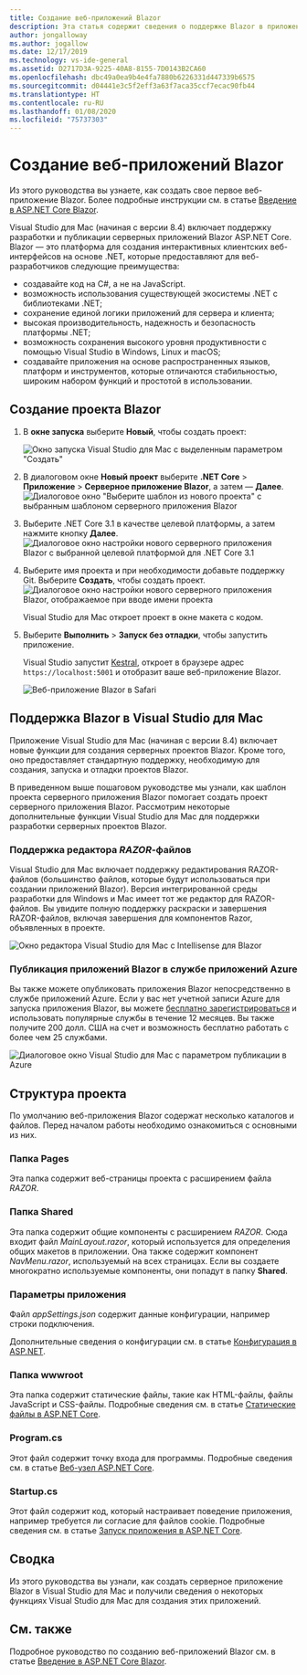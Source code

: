 ```yaml
---
title: Создание веб-приложений Blazor
description: Эта статья содержит сведения о поддержке Blazor в приложениях ASP.NET Core в Visual Studio для Mac.
author: jongalloway
ms.author: jogallow
ms.date: 12/17/2019
ms.technology: vs-ide-general
ms.assetid: D2717D3A-9225-40A8-8155-7D0143B2CA60
ms.openlocfilehash: dbc49a0ea9b4e4fa7880b6226331d447339b6575
ms.sourcegitcommit: d04441e3c5f2eff3a63f7aca35ccf7ecac90fb44
ms.translationtype: HT
ms.contentlocale: ru-RU
ms.lasthandoff: 01/08/2020
ms.locfileid: "75737303"
---
```

# <a name="create-blazor-web-apps"></a>Создание веб-приложений Blazor

Из этого руководства вы узнаете, как создать свое первое веб-приложение Blazor. Более подробные инструкции см. в статье [Введение в ASP.NET Core Blazor](/aspnet/core/blazor/index).

Visual Studio для Mac (начиная с версии 8.4) включает поддержку разработки и публикации серверных приложений Blazor ASP.NET Core. Blazor — это платформа для создания интерактивных клиентских веб-интерфейсов на основе .NET, которые предоставляют для веб-разработчиков следующие преимущества:

* создавайте код на C#, а не на JavaScript.
* возможность использования существующей экосистемы .NET с библиотеками .NET;
* сохранение единой логики приложений для сервера и клиента;
* высокая производительность, надежность и безопасность платформы .NET;
* возможность сохранения высокого уровня продуктивности с помощью Visual Studio в Windows, Linux и macOS;
* создавайте приложения на основе распространенных языков, платформ и инструментов, которые отличаются стабильностью, широким набором функций и простотой в использовании.

## <a name="creating-a-new-blazor-project"></a>Создание проекта Blazor

1. В **окне запуска** выберите **Новый**, чтобы создать проект:

   ![Окно запуска Visual Studio для Mac с выделенным параметром "Создать"](media/blazor-new-project.png)
1. В диалоговом окне **Новый проект** выберите **.NET Core** > **Приложение** > **Серверное приложение Blazor**, а затем — **Далее**. ![Диалоговое окно "Выберите шаблон из нового проекта" с выбранным шаблоном серверного приложения Blazor](media/blazor-project-template.png)

1. Выберите .NET Core 3.1 в качестве целевой платформы, а затем нажмите кнопку **Далее**. 
   ![Диалоговое окно настройки нового серверного приложения Blazor с выбранной целевой платформой для .NET Core 3.1](media/blazor-select-target-framework.png)

1. Выберите имя проекта и при необходимости добавьте поддержку Git. Выберите **Создать**, чтобы создать проект.
   ![Диалоговое окно настройки нового серверного приложения Blazor, отображаемое при вводе имени проекта](media/blazor-name-project.png)

   Visual Studio для Mac откроет проект в окне макета с кодом.
1. Выберите **Выполнить** > **Запуск без отладки**, чтобы запустить приложение.

   Visual Studio запустит [Kestral](/aspnet/core/fundamentals/servers/kestrel), откроет в браузере адрес `https://localhost:5001` и отобразит ваше веб-приложение Blazor.

   ![Веб-приложение Blazor в Safari](media/blazor-new-app-in-edge.png)

## <a name="blazor-support-in-visual-studio-for-mac"></a>Поддержка Blazor в Visual Studio для Mac

Приложение Visual Studio для Mac (начиная с версии 8.4) включает новые функции для создания серверных проектов Blazor. Кроме того, оно предоставляет стандартную поддержку, необходимую для создания, запуска и отладки проектов Blazor. 

В приведенном выше пошаговом руководстве мы узнали, как шаблон проекта серверного приложения Blazor помогает создать проект серверного приложения Blazor. Рассмотрим некоторые дополнительные функции Visual Studio для Mac для поддержки разработки серверных проектов Blazor.

### <a name="editor-support-for-razor-files"></a>Поддержка редактора *RAZOR*-файлов
Visual Studio для Mac включает поддержку редактирования RAZOR-файлов (большинство файлов, которые будут использоваться при создании приложений Blazor). Версия интегрированной среды разработки для Windows и Mac имеет тот же редактор для RAZOR-файлов. Вы увидите полную поддержку раскраски и завершения RAZOR-файлов, включая завершения для компонентов Razor, объявленных в проекте.

![Окно редактора Visual Studio для Mac с Intellisense для Blazor](media/blazor-intellisense.png)

### <a name="publishing-blazor-applications-to-azure-app-service"></a>Публикация приложений Blazor в службе приложений Azure
Вы также можете опубликовать приложения Blazor непосредственно в службе приложений Azure. Если у вас нет учетной записи Azure для запуска приложения Blazor, вы можете [бесплатно зарегистрироваться](https://azure.microsoft.com/free) и использовать популярные службы в течение 12 месяцев. Вы также получите 200 долл. США на счет и возможность бесплатно работать с более чем 25 службами.

![Диалоговое окно Visual Studio для Mac с параметром публикации в Azure](media/blazor-azure-publish.png)

## <a name="project-anatomy"></a>Структура проекта

По умолчанию веб-приложения Blazor содержат несколько каталогов и файлов. Перед началом работы необходимо ознакомиться с основными из них.

### <a name="pages-folder"></a>Папка Pages

Эта папка содержит веб-страницы проекта с расширением файла *RAZOR*.

### <a name="shared-folder"></a>Папка Shared

Эта папка содержит общие компоненты с расширением *RAZOR*. Сюда входит файл *MainLayout.razor*, который используется для определения общих макетов в приложении. Она также содержит компонент *NavMenu.razor*, используемый на всех страницах. Если вы создаете многократно используемые компоненты, они попадут в папку **Shared**.

### <a name="app-settings"></a>Параметры приложения

Файл *appSettings.json* содержит данные конфигурации, например строки подключения.

Дополнительные сведения о конфигурации см. в статье [Конфигурация в ASP.NET](/aspnet/core/fundamentals/configuration/index).

### <a name="wwwroot-folder"></a>Папка wwwroot

Эта папка содержит статические файлы, такие как HTML-файлы, файлы JavaScript и CSS-файлы. Подробные сведения см. в статье [Статические файлы в ASP.NET Core](/aspnet/core/fundamentals/static-files).

### <a name="programcs"></a>Program.cs

Этот файл содержит точку входа для программы. Подробные сведения см. в статье [Веб-узел ASP.NET Core](/aspnet/core/fundamentals/host/web-host).

### <a name="startupcs"></a>Startup.cs

Этот файл содержит код, который настраивает поведение приложения, например требуется ли согласие для файлов cookie. Подробные сведения см. в статье [Запуск приложения в ASP.NET Core](/aspnet/core/fundamentals/startup).

## <a name="summary"></a>Сводка
Из этого руководства вы узнали, как создать серверное приложение Blazor в Visual Studio для Mac и получили сведения о некоторых функциях Visual Studio для Mac для создания этих приложений.

## <a name="see-also"></a>См. также

Подробное руководство по созданию веб-приложений Blazor см. в статье [Введение в ASP.NET Core Blazor](/aspnet/core/blazor/index).

